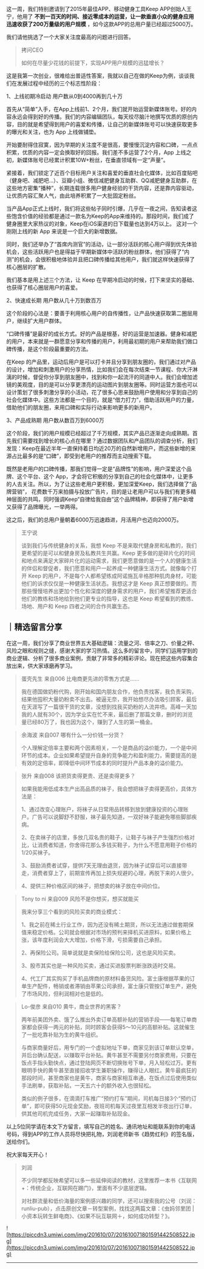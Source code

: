 这一周，我们特别邀请到了2015年最佳APP、移动健身工具Keep APP创始人王宁，他用了 **不到一百天的时间、接近零成本的运营，让一款垂直小众的健身应用迅速收获了200万量级的用户规模** ，如今这款APP的总用户量已经超过5000万。

我们请他挑选了一个大家关注度最高的问题进行回答。

> 拷问CEO
> 
> 如何在尽量少花钱的前提下，实现APP用户规模的迅猛增长？

这是我第一次创业，很难给出普适性答案，我就以自己在做的Keep为例，谈谈我们在发展过程中经历的三个标志性阶段：

1、上线初期冷启动 用户数从0到4000再到几十万

首先从“简单”入手，在App上线前1、2个月，我们就开始运营新媒体账号。好的内容永远会得到好的传播。我们的内容编辑团队，每天绞尽脑汁地撰写优质的原创内容，目的就是希望得到用户的喜爱和传播，让自己的新媒体账号可以快速获取更多的曝光和关注，也为 App 上线做铺垫。

开始要耐得住寂寞，因为早期的关注度不是很高，要慢慢沉淀内容和口碑，一点点积累，优质的内容一定会换取好的回报。我们差不多运营了2个月，App 上线之初，新媒体账号已经累计积累10W+粉丝，在垂直领域有一定“声量”。

紧接着，我们锁定了近百个目标用户关注和喜爱的垂直社会化媒体，比如百度贴吧（健身吧、减肥吧…）、豆瓣小组、微信减肥健身互助群、QQ减肥健身互助群，在这些地方密集“播种”，长期连载很多用户健身经验的干货内容，还是靠内容驱动，让优质内容汇聚人气，由此培养积累了一大批固定粉丝。

当产品App正式上线时，我们将这些帖子同时引爆，几乎在一夜之间，告知读者这些饱含价值的经验都是通过一款名为Keep的App来维持的。那段时间，我们成了健身圈里大家热议的对象，Keep在iOS渠道的日下载量也达到4万以上。 这对一个刚刚上线的新 App 来说是一个巨大的新增数据。

同时，我们还举办了“首席内测官”的活动，让一部分活跃的核心用户得到优先体验机会，这些活跃用户也是得益于早期新媒体中活跃的粉丝群体，他们获得了“内测”的机会，会很积极地体验并且把口碑传播给其他用户，我们就这样快速获得了核心圈层的扩散。

我们基本是用上述三个方法，让 Keep 在早期冷启动的时候，打下来坚实的基础、也获得了核心圈层用户的喜爱。

2、快速成长期 用户数从几十万到数百万

这个阶段的心法是：要善于利用核心用户的自传播性，让产品快速获取第二圈层用户，继续扩大用户群体。

“口碑传播”是最好的成长方式。好的产品是根基，好的运营是加速器。健身和减肥的用户，本来就是一群愿意分享和传播的用户，利用最初期的用户来帮助我们做口碑传播，是这个阶段最重要的方法。

在Keep 的产品里，运动后用户是可以打卡并且分享到朋友圈的，我们通过对产品的设计，增加和刺激用户的分享热情，比如我们会在每次结束一节课程、你大汗淋漓的时候，督促你分享到朋友圈中，找到和你一起流汗的同道中人。我们会增加滤镜的美观度，目的是可以分享更漂亮的运动图片到朋友圈等。同时运营方面也可以设计策划了很多刺激分享的小活动，花了很多心思来鼓励用户使用和分享到自己的社会化媒体中。这些方法都是一个目的，就是“借力打力”，借助活跃用户的力量，借助他们的朋友圈，来用口碑和实际行动来影响更多的新用户。

3、产品成熟期 用户数从数百万到6000万

这个阶段，我们的用户规模已经超过了千万规模，其实产品已逐渐走向成熟期。首先我们需要找到增长的核心点在哪里？通过数据团队和产品团队的调查分析，我们发现：Keep在最近半年一直保持着日均近20万的自然新增用户，而这些新增的来源占比最多的是“口碑”，即受到老用户的推荐而主动搜索下载。

既然是老用户的口碑传播，那我们觉得一定是“品牌性”的影响，用户深爱这个品牌、这个平台、这个 App，才会将它积极的分享到自己的社会化媒体中，让更多的人去关注。所以，为了让这些老用户更积极，更加深爱Keep，我们选择做了“品牌营销”， 花费数千万来拍摄与投放广告片，目的是让老用户可以与我们有更多精神层面的共鸣，同时强调Keep“自律给我自由”这个品牌精神，即获得了用户新增又获得了品牌曝光，一举两得。

这之后，我们的总用户量朝着6000万迅速趋进，月活用户也迈向2000万。

> 王宁说
> 
> 谈到我们与传统健身的关系，我想 Keep 不是来取代健身房和私教的，我们更希望的是可以和健身房及私教共生共赢。Keep 更多做的是碎片化的时间和地点来满足大家碎片化的运动需求，我们更愿意做的是一个人的健康生活的伴侣和督促者，我们愿意和用户一起养成一种健康生活方式。就像每个打开 Keep 的用户，不是每个人都希望练成阿诺施瓦辛格那种肌肉身材，可能他们的诉求仅仅是一种健康生活状态。我想这才是 Keep 真正想要做的。而那些慢慢培养出更加个性化和深度的健身需求的用户，我们希望推荐更适合他们的教练和场地给到他们更专业的指导，这也是 Keep 希望看到的教练、场地、用户和 Keep 四者之间的合作共赢生态。

## ｜精选留言分享

在这一周，我们分享了商业世界五大基础逻辑：流量之河、倍率之刀、价量之秤、风险之眼和规则之缝，感谢大家的学习热情。这么多的留言中，同学们运用学到的商业逻辑、分析了很多商业案例，贡献了非常多的精彩评论。现在把这些内容集合放出来，供大家琢磨再学习。

> 蛋壳先生  来自006 比电商更先进的零售方式是……
> 
> 我在德国做奶粉代购，刚开始和国内朋友合作，他负责找客，我负责采购，结果他囤积大量奶粉卖不出去。被逼无奈，我开始想尽办法吸引顾客，最后在天涯写了一篇很干货的文章，没想到找我买奶粉的人流井喷。高峰一天加我的人就有30个，因为学业实在忙不来，最后删了那篇文章，删时的浏览量已经80万了，我也因为这个，赚到了人生的第一桶金。

> 余海波  来自007 哪有什么一分价钱一分货？
> 
> 个人理解定倍率主要和两个因素相关，一个是商品的溢价能力，一个是中间环节的成本。企业如果希望提升自身的竞争能力和盈利能力，需要提高的是有效的定倍率，即降低中间环节成本的同时提升产品本身的溢价能力。

> 张升  来自008 该把货卖得更贵、还是卖得更多？
> 
> 如果我能用低成本生产出高品质的袜子，我会想把袜子卖得更高价，具体方法是：
> 
> 1、通过改变心理账户，将袜子从日常用品转移到放到健康投资的心理账户。广告可以说脚舒不舒服，袜子最先知道，一双好袜子能避免哪些脚部疾病。
> 
> 2、在卖袜子的店里，多放几双名贵的鞋子，让鞋子与袜子产生强烈价格对比，让消费者知道，你舍得花那么多钱买鞋子，为什么不愿意用鞋子价格的1/20买袜子。
> 
> 3、鼓励消费者试穿，提供7天无理由退货，因为袜子试穿后可以直接带走，消费者穿上了，前期宣传再加上损失规避的心理，再脱下来的人很少。
> 
> 4、提供三种价格区间的袜子，把想卖的袜子放在中间价位。

> Tony to ni 来自009 风险不是你想买，想买就能买
> 
> 我来分享三个看到的风险买卖的商业模式：
> 
> 1、我之前在稀土行业工作，因为还没有稀土期货，所以无法通过做套期保值来稳定价格。公司就会根据对市场的预判来择机买进原料，如果价格上涨，该年度利润会大大增加，价格下滑，亏损需要自己承担。
> 
> 
> 
> 2、再保险公司。简单说就是卖保险给保险公司，这也是风险买卖。
> 
> 3、股市其实也是一种风险买卖，通过买进股票判断涨跌适时交易。
> 
> 4、代工厂其实购买了手机品牌商的原材料备货风险。富士康根据苹果的订单生产配件，畅销或者滞销由苹果公司承担，富士康只管按订单生产，避免了市场风险，但利润相对也是低的。

> Lo-俊彦   来自010 黄牛，商业世界的黑客？
> 
> 两年前美团外卖、饿了么推出外卖订单高额补贴的营销手段——每笔订单商家都会获得一两元的补贴，同时顾客会获得5～10元的高额补贴。这就催生了一批吃靠补贴为生的黄牛组织。
> 
> 与商家商量好后，用专门的一个虚拟地址下单，商家见到该订单默认空单，并后台确认配送，以赚取平台补贴。黄牛甚至不需要另付商家费用，只要在饭点手指头勤快点，通过登陆网页不断切换账号下单，月入轻松过万。更有眼明手快的黄牛甚至直接招收学生兼职操作，赚得让人眼红。黄牛最疯狂的那段时间，甚至商家也是黄牛，商家与商家相互串通，在饭点过后使用类似手法刷单，获取补贴，一天五六十的额外收入也很轻松。
> 
> 类似的例子很多，在滴滴打车推广“预约打车”期间，司机每日接3个“预约订单”，即可获得50元现金奖励，夜班司机每天过夜里互相发半夜出行订单，供其他司机完成任务，大家一起赚取补贴现金。

以上5位同学请在本文下方留言，填写自己的姓名、通讯地址和能联系到你的电话号码，得到APP的工作人员将尽快把礼物，刘润老师新书《趋势红利》的签名版，送给你们。

祝大家每天开心！

> 刘润
> 
> 不少同学都反映希望可以多一些延伸阅读的教材，这里推荐一本书《互联网+：传统企业，互联网在踢门》，里面有不少底层逻辑。
> 
> 对社群流量和低价海量的案例感兴趣的同学，还可以搜索我的公号（刘润：runliu-pub），点击原创文章－转型案例，找找这两篇文章：《虫妈邻里团 | 小资本玩转生鲜电商》、《如果不玩互联网＋，如何成功转型？》。

![https://piccdn3.umiwi.com/img/201610/07/201610071801591442508522.jpg](https://piccdn3.umiwi.com/img/201610/07/201610071801591442508522.jpg)

---
